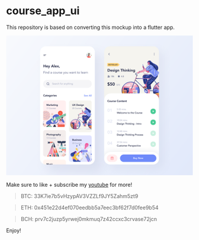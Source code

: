 # course_app_ui

This repository is based on converting this mockup into a flutter app.

![course app](assets/images/preview.png?raw=true)

Make sure to like + subscribe my [youtube](https://www.youtube.com/channel/UCCA4f3dCsJMVBXr6gmJ5gxA?view_as=subscriber) for more!

>BTC: 33K7ie7b5vHzypAV3VZZLf9JY5Zahm5zt9

>ETH: 0x451e22d4ef070eedbb5a7eec3bf62f7d0fee9b54

>BCH: prv7c2juzp5yrwej0mkmuq7z42ccxc3crvase72jcn 

Enjoy!
